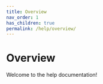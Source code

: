 ```yaml
---
title: Overview
nav_order: 1
has_children: true
permalink: /help/overview/
---
```


# Overview

Welcome to the help documentation!
